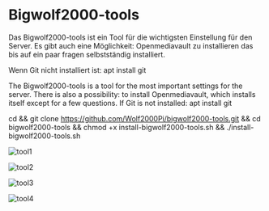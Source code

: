 # Bigwolf2000-tools

Das Bigwolf2000-tools ist ein Tool für die wichtigsten Einstellung für den Server.
Es gibt auch eine Möglichkeit: 
Openmediavault zu installieren das bis auf ein paar fragen selbstständig installiert.

Wenn Git nicht installiert ist: apt install git 

The Bigwolf2000-tools is a tool for the most important settings for the server.
There is also a possibility:
to install Openmediavault, which installs itself except for a few questions.
If Git is not installed: apt install git

cd && git clone https://github.com/Wolf2000Pi/bigwolf2000-tools.git && cd bigwolf2000-tools && chmod +x install-bigwolf2000-tools.sh && ./install-bigwolf2000-tools.sh

![tool1](https://user-images.githubusercontent.com/17816568/188281200-8337102b-3a96-400e-9cec-7989e609445f.JPG)

![tool2](https://user-images.githubusercontent.com/17816568/188281411-edc64f9c-e172-49a6-9c0f-ab2812dbef89.JPG)

![tool3](https://user-images.githubusercontent.com/17816568/188281412-c7f8eb3c-0900-4b5d-aa3d-6f6b620b9bb9.JPG)

![tool4](https://user-images.githubusercontent.com/17816568/188281413-5a932493-acca-4247-ab96-bbf1b28c1a06.JPG)


